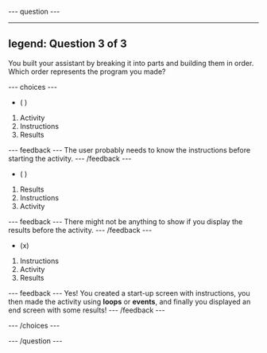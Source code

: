 \--- question ---

---

## legend: Question 3 of 3

You built your assistant by breaking it into parts and building them in order. Which order represents the program you made?

\--- choices ---

- ( )

1. Activity
2. Instructions
3. Results

\--- feedback ---
The user probably needs to know the instructions before starting the activity.
\--- /feedback ---

- ( )

1. Results
2. Instructions
3. Activity

\--- feedback ---
There might not be anything to show if you display the results before the activity.
\--- /feedback ---

- (x)

1. Instructions
2. Activity
3. Results

\--- feedback ---
Yes! You created a start-up screen with instructions, you then made the activity using **loops** or **events**, and finally you displayed an end screen with some results!
\--- /feedback ---

\--- /choices ---

\--- /question ---
